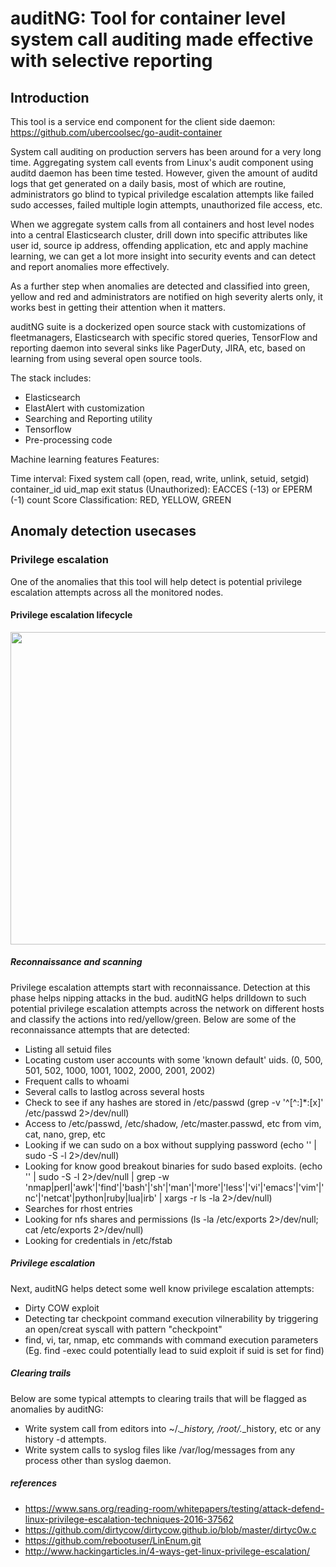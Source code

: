 # auditNG: Tool for container level system call auditing made effective with selective reporting

## Introduction
This tool is a service end component for the client side daemon: https://github.com/ubercoolsec/go-audit-container

System call auditing on production servers has been around for a very long time. Aggregating system call events from Linux's audit component using auditd daemon has been time tested. However, given the amount of auditd logs that get generated on a daily basis, most of which are routine, administrators go blind to typical priviledge escalation attempts like failed sudo accesses, failed multiple login attempts, unauthorized file access, etc.

When we aggregate system calls from all containers and host level nodes into a central Elasticsearch cluster, drill down into specific attributes like user id, source ip address, offending application, etc and apply machine learning, we can get a lot more insight into security events and can detect and report anomalies more effectively.

As a further step when anomalies are detected and classified into green, yellow and red and administrators are notified on high severity alerts only, it works best in getting their attention when it matters.

auditNG suite is a dockerized open source stack with customizations of fleetmanagers, Elasticsearch with specific stored queries, TensorFlow and reporting daemon into several sinks like PagerDuty, JIRA, etc, based on learning from using several open source tools.

The stack includes:
 - Elasticsearch
 - ElastAlert with customization
 - Searching and Reporting utility
 - Tensorflow
 - Pre-processing code

Machine learning features
Features:

Time interval: Fixed
system call (open, read, write, unlink, setuid, setgid)
container_id
uid_map
exit status (Unauthorized): EACCES (-13) or EPERM (-1)
count
Score
Classification:
RED, YELLOW, GREEN


## Anomaly detection usecases
### Privilege escalation
One of the anomalies that this tool will help detect is potential privilege escalation attempts across all the monitored nodes. 


#### Privilege escalation lifecycle

<img src="https://github.com/rhonnava/auditNG/blob/master/wiki/hacking_cycle.png" width="600" height="500">


##### Reconnaissance and scanning
Privilege escalation attempts start with reconnaissance. Detection at this phase helps nipping attacks in the bud. auditNG helps drilldown to such potential privilege escalation attempts across the network on different hosts and classify the actions into red/yellow/green. Below are some of the reconnaissance attempts that are detected:

 - Listing all setuid files
 - Locating custom user accounts with some 'known default' uids. (0, 500, 501, 502, 1000, 1001, 1002, 2000, 2001, 2002)
 - Frequent calls to whoami
 - Several calls to lastlog across several hosts
 - Check to see if any hashes are stored in /etc/passwd (grep -v '^[^:]*:[x]' /etc/passwd 2>/dev/null)
 - Access to /etc/passwd, /etc/shadow, /etc/master.passwd, etc from vim, cat, nano, grep, etc
 - Looking if we can sudo on a box without supplying password (echo '' | sudo -S -l 2>/dev/null)
 - Looking for know good breakout binaries for sudo based exploits. (echo '' | sudo -S -l 2>/dev/null | grep -w 'nmap\|perl\|'awk'\|'find'\|'bash'\|'sh'\|'man'\|'more'\|'less'\|'vi'\|'emacs'\|'vim'\|'nc'\|'netcat'\|python\|ruby\|lua\|irb' | xargs -r ls -la 2>/dev/null) 
 - Searches for rhost entries
 - Looking for nfs shares and permissions (ls -la /etc/exports 2>/dev/null; cat /etc/exports 2>/dev/null)
 - Looking for credentials in /etc/fstab



##### Privilege escalation
Next, auditNG helps detect some well know privilege escalation attempts:

 - Dirty COW exploit
 - Detecting tar checkpoint command execution vilnerability by triggering an open/creat syscall with pattern "checkpoint"
 - find, vi, tar, nmap, etc commands with command execution parameters (Eg. find -exec could potentially lead to suid exploit if suid is set for find)

##### Clearing trails
Below are some typical attempts to clearing trails that will be flagged as anomalies by auditNG:

 - Write system call from editors into ~/.*_history, /root/.*_history, etc or any history -d attempts.
 - Write system calls to syslog files like /var/log/messages from any process other than syslog daemon.


##### references
 - https://www.sans.org/reading-room/whitepapers/testing/attack-defend-linux-privilege-escalation-techniques-2016-37562
 - https://github.com/dirtycow/dirtycow.github.io/blob/master/dirtyc0w.c
 - https://github.com/rebootuser/LinEnum.git
 - http://www.hackingarticles.in/4-ways-get-linux-privilege-escalation/




